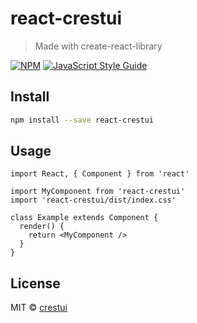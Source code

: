 # react-crestui

> Made with create-react-library

[![NPM](https://img.shields.io/npm/v/react-crestui.svg)](https://www.npmjs.com/package/react-crestui) [![JavaScript Style Guide](https://img.shields.io/badge/code_style-standard-brightgreen.svg)](https://standardjs.com)

## Install

```bash
npm install --save react-crestui
```

## Usage

```tsx
import React, { Component } from 'react'

import MyComponent from 'react-crestui'
import 'react-crestui/dist/index.css'

class Example extends Component {
  render() {
    return <MyComponent />
  }
}
```

## License

MIT © [crestui](https://github.com/crestui)
